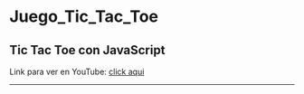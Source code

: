 # Juego_Tic_Tac_Toe
<h2>Tic Tac Toe con JavaScript</h2>
<p>Link para ver en YouTube: <a href="https://www.youtube.com/watch?v=AkrgW1_GquY&ab_channel=ArtemioDerkachev" target="_blanck">click aqui</a></p>
<hr>
<img src="https://image.freepik.com/vector-gratis/juego-tic-tac-toe_97886-854.jpg" alt="">
